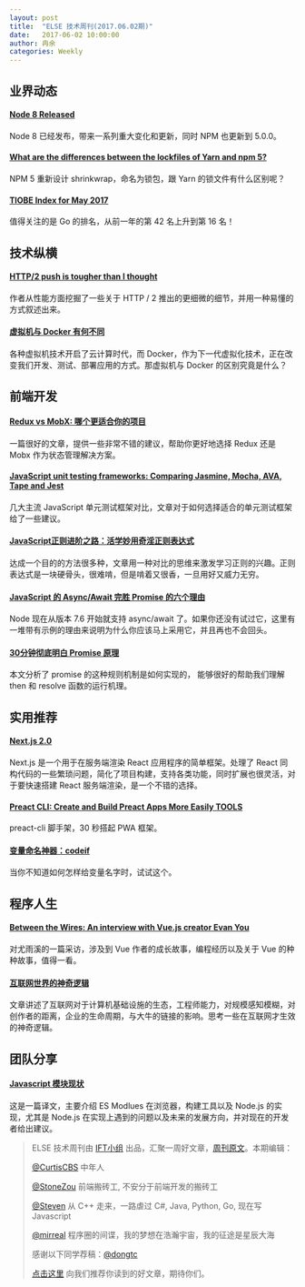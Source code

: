 ```yaml
---
layout: post
title:  "ELSE 技术周刊(2017.06.02期)"
date:   2017-06-02 10:00:00
author: 冉余
categories: Weekly
---
```


## 业界动态

#### [Node 8 Released](https://nodejs.org/en/blog/release/v8.0.0/)

Node 8 已经发布，带来一系列重大变化和更新，同时 NPM 也更新到 5.0.0。

#### [What are the differences between the lockfiles of Yarn and npm 5?](https://yarnpkg.com/blog/2017/05/31/determinism/)

NPM 5 重新设计 shrinkwrap，命名为锁包，跟 Yarn 的锁文件有什么区别呢？

#### [TIOBE Index for May 2017](https://www.tiobe.com/tiobe-index/)

值得关注的是 Go 的排名，从前一年的第 42 名上升到第 16 名！

## 技术纵横

#### [HTTP/2 push is tougher than I thought](https://jakearchibald.com/2017/h2-push-tougher-than-i-thought/)

作者从性能方面挖掘了一些关于 HTTP / 2 推出的更细微的细节，并用一种易懂的方式叙述出来。

#### [虚拟机与 Docker 有何不同](https://blog.fundebug.com/2017/05/31/docker-and-vm/)

各种虚拟机技术开启了云计算时代，而 Docker，作为下一代虚拟化技术，正在改变我们开发、测试、部署应用的方式。那虚拟机与 Docker 的区别究竟是什么？


## 前端开发

#### [Redux vs MobX: 哪个更适合你的项目](https://www.sitepoint.com/redux-vs-mobx-which-is-best/)

一篇很好的文章，提供一些非常不错的建议，帮助你更好地选择 Redux 还是 Mobx 作为状态管理解决方案。
#### [JavaScript unit testing frameworks: Comparing Jasmine, Mocha, AVA, Tape and Jest](https://raygun.com/blog/javascript-unit-testing-frameworks/)

几大主流 JavaScript 单元测试框架对比，文章对于如何选择适合的单元测试框架给了一些建议。

#### [JavaScript正则进阶之路：活学妙用奇淫正则表达式](https://github.com/jawil/blog/issues/20)

达成一个目的的方法很多种，文章用一种对比的思维来激发学习正则的兴趣。正则表达式是一块硬骨头，很难啃，但是啃着又很香，一旦用好又威力无穷。

#### [JavaScript 的 Async/Await 完胜 Promise 的六个理由](https://www.w3ctech.com/topic/2021)

Node 现在从版本 7.6 开始就支持 async/await 了。如果你还没有试过它，这里有一堆带有示例的理由来说明为什么你应该马上采用它，并且再也不会回头。

#### [30分钟彻底明白 Promise 原理](http://web.jobbole.com/91406/)

本文分析了 promise 的这种规则机制是如何实现的， 能够很好的帮助我们理解 then 和 resolve 函数的运行机理。

## 实用推荐

#### [Next.js 2.0](https://zeit.co/blog/next2)

Next.js 是一个用于在服务端渲染 React 应用程序的简单框架。处理了 React 同构代码的一些繁琐问题，简化了项目构建，支持各类功能，同时扩展也很灵活，对于要快速搭建 React 服务端渲染，是一个不错的选择。

#### [Preact CLI: Create and Build Preact Apps More Easily TOOLS](https://github.com/developit/preact-cli)

preact-cli 脚手架，30 秒搭起 PWA 框架。

#### [变量命名神器：codeif](https://github.com/unbug/codelf)

当你不知道如何怎样给变量名字时，试试这个。

## 程序人生

#### [Between the Wires: An interview with Vue.js creator Evan You](https://medium.freecodecamp.com/between-the-wires-an-interview-with-vue-js-creator-evan-you-e383cbf57cc4)

对尤雨溪的一篇采访，涉及到 Vue 作者的成长故事，编程经历以及关于 Vue 的种种故事，值得一看。

#### [互联网世界的神奇逻辑](http://mp.weixin.qq.com/s/Ad8XrlNmk4kjgAdMx-bXXA)

文章讲述了互联网对于计算机基础设施的生态，工程师能力，对规模感知模糊，对创作者的距离，企业的生命周期，与大牛的链接的影响。思考一些在互联网才生效的神奇逻辑。

## 团队分享

#### [Javascript 模块现状](https://zhuanlan.zhihu.com/p/26567790)

这是一篇译文，主要介绍 ES Modlues 在浏览器，构建工具以及 Node.js 的实现，尤其是 Node.js 在实现上遇到的问题以及未来的发展方向，并对现在的开发者给出建议。

> ELSE 技术周刊由 [IFT小组](https://github.com/CtripFE) 出品，汇聚一周好文章，[周刊原文](https://zhuanlan.zhihu.com/p/27208396)。本期编辑：
>
> [@CurtisCBS](https://github.com/CurtisCBS) 中年人
>
> [@StoneZou](https://github.com/stoneyong) 前端搬砖工, 不安分于前端开发的搬砖工
>
> [@Steven](https://github.com/StevenX911) 从 C++ 走来，一路虐过 C#, Java, Python, Go, 现在写 Javascript
>
> [@mirreal](https://github.com/mirreal) 程序圈的间谍，我的梦想在浩瀚宇宙，我的征途是星辰大海
>
> 感谢以下同学荐稿：[@dongtc](https://github.com/dongtc)
>
> [点击这里](https://github.com/CtripFE/fe-weekly/issues) 向我们推荐你读到的好文章，期待你们。
